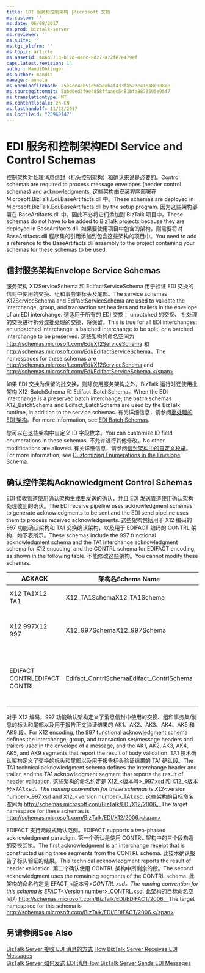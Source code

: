 ```yaml
---
title: EDI 服务和控制架构 |Microsoft 文档
ms.custom: ''
ms.date: 06/08/2017
ms.prod: biztalk-server
ms.reviewer: ''
ms.suite: ''
ms.tgt_pltfrm: ''
ms.topic: article
ms.assetid: 4866571b-b12d-446c-8d27-a72fe7e479ef
caps.latest.revision: 14
author: MandiOhlinger
ms.author: mandia
manager: anneta
ms.openlocfilehash: 25e4ee4eb51d56aaeb4f433fa523e416a8c908e0
ms.sourcegitcommit: 5abd0ed3f9e4858ffaaec5481bfa8878595e95f7
ms.translationtype: MT
ms.contentlocale: zh-CN
ms.lasthandoff: 11/28/2017
ms.locfileid: "25969147"
---
```

# <a name="edi-service-and-control-schemas"></a><span data-ttu-id="ea228-102">EDI 服务和控制架构</span><span class="sxs-lookup"><span data-stu-id="ea228-102">EDI Service and Control Schemas</span></span>
<span data-ttu-id="ea228-103">控制架构对处理消息信封（标头控制架构）和确认来说是必要的。</span><span class="sxs-lookup"><span data-stu-id="ea228-103">Control schemas are required to process message envelopes (header control schemas) and acknowledgments.</span></span> <span data-ttu-id="ea228-104">这些架构由安装程序部署在 Microsoft.BizTalk.Edi.BaseArtifacts.dll 中。</span><span class="sxs-lookup"><span data-stu-id="ea228-104">These schemas are deployed in Microsoft.BizTalk.Edi.BaseArtifacts.dll by the setup program.</span></span> <span data-ttu-id="ea228-105">因为这些架构部署在 BaseArtifacts.dll 中，因此不必将它们添加到 BizTalk 项目中。</span><span class="sxs-lookup"><span data-stu-id="ea228-105">These schemas do not have to be added to BizTalk projects because they are deployed in BaseArtifacts.dll.</span></span> <span data-ttu-id="ea228-106">如果要使用项目中包含的架构，则需要将对 BaseArtifacts.dll 程序集的引用添加到包含这些架构的项目中。</span><span class="sxs-lookup"><span data-stu-id="ea228-106">You need to add a reference to the BaseArtifacts.dll assembly to the project containing your schemas for these schemas to be used.</span></span>  
  
## <a name="envelope-service-schemas"></a><span data-ttu-id="ea228-107">信封服务架构</span><span class="sxs-lookup"><span data-stu-id="ea228-107">Envelope Service Schemas</span></span>  
 <span data-ttu-id="ea228-108">服务架构 X12ServiceSchema 和 EdifactServiceSchema 用于验证 EDI 交换的信封中使用的交换、组和事务集标头及尾部。</span><span class="sxs-lookup"><span data-stu-id="ea228-108">The service schemas X12ServiceSchema and EdifactServiceSchema are used to validate the interchange, group, and transaction set headers and trailers in the envelope of an EDI interchange.</span></span> <span data-ttu-id="ea228-109">这适用于所有的 EDI 交换： unbatched 的交换、 批处理的交换进行拆分或批处理的交换，将保留。</span><span class="sxs-lookup"><span data-stu-id="ea228-109">This is true for all EDI interchanges: an unbatched interchange, a batched interchange to be split, or a batched interchange to be preserved.</span></span> <span data-ttu-id="ea228-110">这些架构的命名空间为 http://schemas.microsoft.com/Edi/X12ServiceSchema 和 http://schemas.microsoft.com/Edi/EdifactServiceSchema。</span><span class="sxs-lookup"><span data-stu-id="ea228-110">The namespaces for these schemas are http://schemas.microsoft.com/Edi/X12ServiceSchema and http://schemas.microsoft.com/Edi/EdifactServiceSchema.</span></span>  
  
 <span data-ttu-id="ea228-111">如果 EDI 交换为保留的批交换，则除使用服务架构之外，BizTalk 运行时还使用批架构 X12_BatchSchema 和 Edifact_BatchSchema。</span><span class="sxs-lookup"><span data-stu-id="ea228-111">When the EDI interchange is a preserved batch interchange, the batch schemas X12_BatchSchema and Edifact_BatchSchema are used by the BizTalk runtime, in addition to the service schemas.</span></span> <span data-ttu-id="ea228-112">有关详细信息，请参阅[批处理的 EDI 架构](../core/edi-batch-schemas.md)。</span><span class="sxs-lookup"><span data-stu-id="ea228-112">For more information, see [EDI Batch Schemas](../core/edi-batch-schemas.md).</span></span>  
  
 <span data-ttu-id="ea228-113">您可以在这些架构中自定义 ID 字段枚举。</span><span class="sxs-lookup"><span data-stu-id="ea228-113">You can customize ID field enumerations in these schemas.</span></span> <span data-ttu-id="ea228-114">不允许进行其他修改。</span><span class="sxs-lookup"><span data-stu-id="ea228-114">No other modifications are allowed.</span></span> <span data-ttu-id="ea228-115">有关详细信息，请参阅[信封架构中的自定义枚举](../core/customizing-enumerations-in-the-envelope-schema.md)。</span><span class="sxs-lookup"><span data-stu-id="ea228-115">For more information, see [Customizing Enumerations in the Envelope Schema](../core/customizing-enumerations-in-the-envelope-schema.md).</span></span>  
  
## <a name="acknowledgment-control-schemas"></a><span data-ttu-id="ea228-116">确认控件架构</span><span class="sxs-lookup"><span data-stu-id="ea228-116">Acknowledgment Control Schemas</span></span>  
 <span data-ttu-id="ea228-117">EDI 接收管道使用确认架构生成要发送的确认，并且 EDI 发送管道使用确认架构处理收到的确认。</span><span class="sxs-lookup"><span data-stu-id="ea228-117">The EDI receive pipeline uses acknowledgment schemas to generate acknowledgments to be sent and the EDI send pipeline uses them to process received acknowledgments.</span></span> <span data-ttu-id="ea228-118">这些架构包括用于 X12 编码的 997 功能确认架构和 TA1 交换确认架构，以及用于 EDIFACT 编码的 CONTRL 架构，如下表所示。</span><span class="sxs-lookup"><span data-stu-id="ea228-118">These schemas include the 997 functional acknowledgment schema and the TA1 interchange acknowledgment schema for X12 encoding, and the CONTRL schema for EDIFACT encoding, as shown in the following table.</span></span> <span data-ttu-id="ea228-119">不能修改这些架构。</span><span class="sxs-lookup"><span data-stu-id="ea228-119">You cannot modify these schemas.</span></span>  
  
|<span data-ttu-id="ea228-120">ACK</span><span class="sxs-lookup"><span data-stu-id="ea228-120">ACK</span></span>|<span data-ttu-id="ea228-121">架构名</span><span class="sxs-lookup"><span data-stu-id="ea228-121">Schema Name</span></span>|<span data-ttu-id="ea228-122">目标命名空间</span><span class="sxs-lookup"><span data-stu-id="ea228-122">Target Namespace</span></span>|<span data-ttu-id="ea228-123">Root</span><span class="sxs-lookup"><span data-stu-id="ea228-123">Root</span></span>|  
|---------|-----------------|----------------------|----------|  
|<span data-ttu-id="ea228-124">X12 TA1</span><span class="sxs-lookup"><span data-stu-id="ea228-124">X12 TA1</span></span>|<span data-ttu-id="ea228-125">X12_TA1Schema</span><span class="sxs-lookup"><span data-stu-id="ea228-125">X12_TA1Schema</span></span>|<span data-ttu-id="ea228-126">http://schemas.microsoft.com/Edi/X12</span><span class="sxs-lookup"><span data-stu-id="ea228-126">http://schemas.microsoft.com/Edi/X12</span></span>|<span data-ttu-id="ea228-127">TA1</span><span class="sxs-lookup"><span data-stu-id="ea228-127">TA1</span></span><br /><br /> <span data-ttu-id="ea228-128">X12_TA1_Root</span><span class="sxs-lookup"><span data-stu-id="ea228-128">X12_TA1_Root</span></span>|  
|<span data-ttu-id="ea228-129">X12 997</span><span class="sxs-lookup"><span data-stu-id="ea228-129">X12 997</span></span>|<span data-ttu-id="ea228-130">X12_997Schema</span><span class="sxs-lookup"><span data-stu-id="ea228-130">X12_997Schema</span></span>|<span data-ttu-id="ea228-131">http://schemas.microsoft.com/Edi/X12</span><span class="sxs-lookup"><span data-stu-id="ea228-131">http://schemas.microsoft.com/Edi/X12</span></span>|<span data-ttu-id="ea228-132">ST</span><span class="sxs-lookup"><span data-stu-id="ea228-132">ST</span></span><br /><br /> <span data-ttu-id="ea228-133">SE</span><span class="sxs-lookup"><span data-stu-id="ea228-133">SE</span></span><br /><br /> <span data-ttu-id="ea228-134">X12_997_Root</span><span class="sxs-lookup"><span data-stu-id="ea228-134">X12_997_Root</span></span>|  
|<span data-ttu-id="ea228-135">EDIFACT CONTRL</span><span class="sxs-lookup"><span data-stu-id="ea228-135">EDIFACT CONTRL</span></span>|<span data-ttu-id="ea228-136">Edifact_ContrlSchema</span><span class="sxs-lookup"><span data-stu-id="ea228-136">Edifact_ContrlSchema</span></span>|<span data-ttu-id="ea228-137">http://schemas.microsoft.com/Edi/Edifact</span><span class="sxs-lookup"><span data-stu-id="ea228-137">http://schemas.microsoft.com/Edi/Edifact</span></span>|<span data-ttu-id="ea228-138">Efact_Contrl_Root</span><span class="sxs-lookup"><span data-stu-id="ea228-138">Efact_Contrl_Root</span></span><br /><br /> <span data-ttu-id="ea228-139">UCD</span><span class="sxs-lookup"><span data-stu-id="ea228-139">UCD</span></span><br /><br /> <span data-ttu-id="ea228-140">UCM</span><span class="sxs-lookup"><span data-stu-id="ea228-140">UCM</span></span><br /><br /> <span data-ttu-id="ea228-141">UCS</span><span class="sxs-lookup"><span data-stu-id="ea228-141">UCS</span></span>|  
  
 <span data-ttu-id="ea228-142">对于 X12 编码，997 功能确认架构定义了消息信封中使用的交换、组和事务集/消息的标头和尾部以及用于报告正文验证结果的 AK1、AK2、AK3、AK4、AK5 和 AK9 段。</span><span class="sxs-lookup"><span data-stu-id="ea228-142">For X12 encoding, the 997 functional acknowledgment schema defines the interchange, group, and transaction set/message headers and trailers used in the envelope of a message, and the AK1, AK2, AK3, AK4, AK5, and AK9 segments that report the result of body validation.</span></span> <span data-ttu-id="ea228-143">TA1 技术确认架构定义了交换的标头和尾部以及用于报告标头验证结果的 TA1 确认段。</span><span class="sxs-lookup"><span data-stu-id="ea228-143">The TA1 technical acknowledgment schema defines the interchange header and trailer, and the TA1 acknowledgment segment that reports the result of header validation.</span></span> <span data-ttu-id="ea228-144">这些架构的命名约定是 X12_\<版本号\>_997.xsd 和 X12\_\<版本号\>_TA1.xsd。</span><span class="sxs-lookup"><span data-stu-id="ea228-144">The naming convention for these schemas is X12_\<version number\>_997.xsd and X12\_\<version number\>_TA1.xsd.</span></span> <span data-ttu-id="ea228-145">这些架构的目标命名空间为 http://schemas.microsoft.com/BizTalk/EDI/X12/2006。</span><span class="sxs-lookup"><span data-stu-id="ea228-145">The target namespace for these schemas is http://schemas.microsoft.com/BizTalk/EDI/X12/2006.</span></span>  
  
 <span data-ttu-id="ea228-146">EDIFACT 支持两段式确认范例。</span><span class="sxs-lookup"><span data-stu-id="ea228-146">EDIFACT supports a two-phased acknowledgment paradigm.</span></span> <span data-ttu-id="ea228-147">第一个确认是使用 CONTRL 架构中的三个段构造的交换回执。</span><span class="sxs-lookup"><span data-stu-id="ea228-147">The first acknowledgment is an interchange receipt that is constructed using three segments from the CONTRL schema.</span></span> <span data-ttu-id="ea228-148">此技术确认报告了标头验证的结果。</span><span class="sxs-lookup"><span data-stu-id="ea228-148">This technical acknowledgment reports the result of header validation.</span></span> <span data-ttu-id="ea228-149">第二个确认使用 CONTRL 架构中所剩余的段。</span><span class="sxs-lookup"><span data-stu-id="ea228-149">The second acknowledgment uses the remaining segments of the CONTRL schema.</span></span> <span data-ttu-id="ea228-150">此架构的命名约定是 EFACT_\<版本号\>_CONTRL.xsd。</span><span class="sxs-lookup"><span data-stu-id="ea228-150">The naming convention for this schema is EFACT_\<Version number\>_CONTRL.xsd.</span></span> <span data-ttu-id="ea228-151">此架构的目标命名空间为 http://schemas.microsoft.com/BizTalk/EDI/EDIFACT/2006。</span><span class="sxs-lookup"><span data-stu-id="ea228-151">The target namespace for this schema is http://schemas.microsoft.com/BizTalk/EDI/EDIFACT/2006.</span></span>  
  
## <a name="see-also"></a><span data-ttu-id="ea228-152">另请参阅</span><span class="sxs-lookup"><span data-stu-id="ea228-152">See Also</span></span>  
 <span data-ttu-id="ea228-153">[BizTalk Server 接收 EDI 消息的方式](../core/how-biztalk-server-receives-edi-messages.md) </span><span class="sxs-lookup"><span data-stu-id="ea228-153">[How BizTalk Server Receives EDI Messages](../core/how-biztalk-server-receives-edi-messages.md) </span></span>  
 [<span data-ttu-id="ea228-154">BizTalk Server 如何发送 EDI 消息</span><span class="sxs-lookup"><span data-stu-id="ea228-154">How BizTalk Server Sends EDI Messages</span></span>](../core/how-biztalk-server-sends-edi-messages.md)
